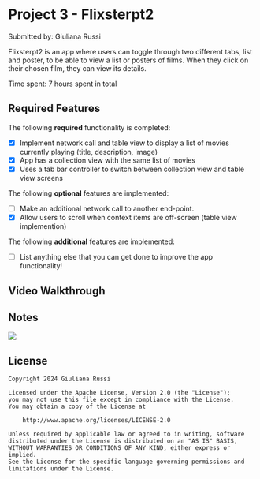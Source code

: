 # Project 3 - Flixsterpt2

Submitted by: Giuliana Russi

Flixsterpt2 is an app where users can toggle through two different tabs, list and poster, to be able to view a list or posters of films. When they click on their chosen film, they can view its details.

Time spent: 7 hours spent in total

## Required Features

The following **required** functionality is completed:

- [X] Implement network call and table view to display a list of movies currently playing (title, description, image)
- [X] App has a collection view with the same list of movies
- [X] Uses a tab bar controller to switch between collection view and table view screens
 
The following **optional** features are implemented:

- [ ] Make an additional network call to another end-point.	
- [X] Allow users to scroll when context items are off-screen (table view implemention)

The following **additional** features are implemented:

- [ ] List anything else that you can get done to improve the app functionality!

## Video Walkthrough


## Notes

<div>
    <a href="https://www.loom.com/share/16a5b15f306c41ca8999198a78ec055d">
    </a>
    <a href="https://www.loom.com/share/16a5b15f306c41ca8999198a78ec055d">
      <img style="max-width:300px;" src="https://cdn.loom.com/sessions/thumbnails/16a5b15f306c41ca8999198a78ec055d-1711342431408-with-play.gif">
    </a>
  </div>

## License

    Copyright 2024 Giuliana Russi

    Licensed under the Apache License, Version 2.0 (the "License");
    you may not use this file except in compliance with the License.
    You may obtain a copy of the License at

        http://www.apache.org/licenses/LICENSE-2.0

    Unless required by applicable law or agreed to in writing, software
    distributed under the License is distributed on an "AS IS" BASIS,
    WITHOUT WARRANTIES OR CONDITIONS OF ANY KIND, either express or implied.
    See the License for the specific language governing permissions and
    limitations under the License.
